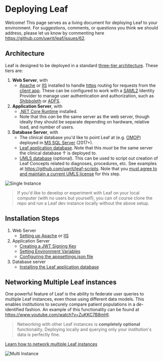 # Deploying Leaf
Welcome! This page serves as a living document for deploying Leaf to your environment. For suggestions, comments, or questions you think we should address, please let us know by commenting here https://github.com/uwrit/leaf/issues/62.

## Architecture
Leaf is designed to be deployed in a standard [three-tier architecture](https://en.wikipedia.org/wiki/Multitier_architecture). These tiers are:
1) **Web Server**, with
    - [Apache](https://en.wikipedia.org/wiki/Apache_HTTP_Server) or [IIS](https://www.iis.net/overview) installed to handle [https](https://en.wikipedia.org/wiki/HTTPS) routing for requests from the [client app](https://github.com/uwrit/leaf/tree/master/src/ui-client). These can be configured to work with a [SAML2](https://en.wikipedia.org/wiki/SAML_2.0) Identity Provider to manage user authentication and authorization, such as [Shibboleth](https://www.shibboleth.net/index/) or [ADFS](https://docs.microsoft.com/en-us/windows-server/identity/active-directory-federation-services).
2) **Application Server**, with
    - [.NET Core Runtime](https://dotnet.microsoft.com/download) installed.
    - Note that this *can* be the same server as the web server, though ideally they should be separate depending on hardware, relative load, and number of users.
3) **Database Server**, with
    - The clinical database you'd like to point Leaf at (e.g. [OMOP](https://www.ohdsi.org/data-standardization/the-common-data-model/)) deployed in [MS SQL Server](https://www.microsoft.com/en-us/sql-server/default.aspx) (2017+).
    - [Leaf application database](https://github.com/uwrit/leaf/blob/master/src/db/build/LeafDB.sql). Note that this *must* be the same server the clinical database ↑ is deployed to.
    - [UMLS database](https://www.nlm.nih.gov/research/umls/) (optional). This can be used to script out creation of Leaf Concepts related to diagnoses, procedures, etc. See examples at https://github.com/uwrit/leaf-scripts. Note that you [must agree to and maintain a current UMLS license](https://www.nlm.nih.gov/databases/umls.html) for this step.

![Single Instance](https://github.com/uwrit/leaf/blob/master/docs/deploy/images/single_instance_no_header.png "Single Instance") 

> If you'd like to develop or experiment with Leaf on your local computer (with no users but yourself), you can of course clone the repo and run a Leaf dev instance locally without the above setup.

## Installation Steps
1) Web Server
    - [Setting up Apache](https://github.com/uwrit/leaf/tree/master/docs/deploy/web/apache/README.md) or [IIS](https://github.com/uwrit/leaf/tree/master/docs/deploy/web/iis/README.md)
2) Application Server
    - [Creating a JWT Signing Key](https://github.com/uwrit/leaf/tree/master/docs/deploy/app/README.md#creating-a-jwt-signing-key)
    - [Setting Environment Variables](https://github.com/uwrit/leaf/tree/master/docs/deploy/app/README.md#setting-environment-variables)
    - [Configuring the appsettings.json file](https://github.com/uwrit/leaf/tree/master/docs/deploy/app/README.md#configuring-the-appsettingsjson-file)
3) Database server
    - [Installing the Leaf application database](https://github.com/uwrit/leaf/tree/master/docs/deploy/db/README.md#installing-the-leaf-application-database)
    
## Networking Multiple Leaf instances
One powerful feature of Leaf is the ability to federate user queries to multiple Leaf instances, even those using different data models. This enables institutions to securely compare patient populations in a de-identified fashion. An example of this functionality can be found at https://www.youtube.com/watch?v=ZuKKC7B8mHI. 

> Networking with other Leaf instances is **completely optional** functionality. Deploying locally and querying only your institution's data is perfectly fine.

[Learn how to network multiple Leaf instances](https://github.com/uwrit/leaf/tree/master/docs/deploy/fed/README.md)

![Multi Instance](https://github.com/uwrit/leaf/blob/master/docs/deploy/images/multi_instance_no_header.png "Multi Instance")


